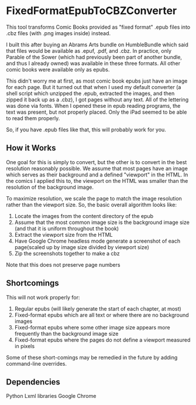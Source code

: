 # FixedFormatEpubToCBZConverter

This tool transforms Comic Books provided as "fixed format" .epub files into
.cbz files (with .png images inside) instead.

I built this after buying an Abrams Arts bundle on HumbleBundle which
said that files would be available as .epuf, .pdf, and .cbz.
In practice, only Parable of the Sower (which had previously been part of
another bundle, and thus I already owned) was available in these three
formats.
All other comic books were available only as epubs.

This didn't worry me at first, as most comic book epubs just have an
image for each page.
But it turned out that when I used my default converter (a shell script
which unzipped the .epub, extracted the images, and then zipped it back
up as a .cbz), I got pages without any text.
All of the lettering was done via fonts.
When I opened these in epub reading programs, the text was present, but
not properly placed.
Only the iPad seemed to be able to read them properly.

So, if you have .epub files like that, this will probably work for you.

## How it Works
One goal for this is simply to convert, but the other is to convert in
the best resolution reasonably possible.
We assume that most pages have an image which serves as their background
and a defined "viewport" in the HTML.
In the comics I applied this to, the viewport on the HTML was smaller than
the resolution of the background image.

To maximize resolution, we scale the page to match the image resolution
rather than the viewport size.
So, the basic overall algorithm looks like:
1) Locate the images from the content directory of the epub
2) Assume that the most common image size is the background image size
(and that it is uniform throughout the book)
3) Extract the viewport size from the HTML
4) Have Google Chrome headless mode generate a screenshot of each page(scaled up by image size divided by viewport size)
5) Zip the screenshots together to make a cbz

Note that this does not preserve page numbers

## Shortcomings

This will not work properly for:
1) Regular epubs (will likely generate the start of each chapter, at most)
2) Fixed-format epubs which are all text or where there are no background
images
3) Fixed-format epubs where some other image size appears more frequently than
the background image size
4) Fixed-format epubs where the pages do not define a viewport measured in pixels

Some of these short-comings may be remedied in the future by adding
command-line overrides.

## Dependencies

Python Lxml libraries
Google Chrome
